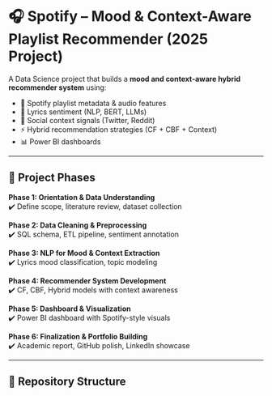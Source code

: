 # 🎧 Spotify – Mood & Context-Aware Playlist Recommender (2025 Project)

A Data Science project that builds a **mood and context-aware hybrid recommender system** using:
- 🎵 Spotify playlist metadata & audio features  
- 📝 Lyrics sentiment (NLP, BERT, LLMs)  
- 💬 Social context signals (Twitter, Reddit)  
- ⚡ Hybrid recommendation strategies (CF + CBF + Context)  
- 📊 Power BI dashboards  

---

## 📌 Project Phases  
**Phase 1: Orientation & Data Understanding**  
✔️ Define scope, literature review, dataset collection  

**Phase 2: Data Cleaning & Preprocessing**  
✔️ SQL schema, ETL pipeline, sentiment annotation  

**Phase 3: NLP for Mood & Context Extraction**  
✔️ Lyrics mood classification, topic modeling  

**Phase 4: Recommender System Development**  
✔️ CF, CBF, Hybrid models with context awareness  

**Phase 5: Dashboard & Visualization**  
✔️ Power BI dashboard with Spotify-style visuals  

**Phase 6: Finalization & Portfolio Building**  
✔️ Academic report, GitHub polish, LinkedIn showcase  

---

## 📂 Repository Structure
